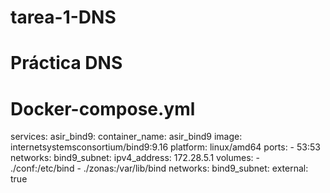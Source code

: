 # tarea-1-DNS
# Práctica DNS

# Docker-compose.yml

services:
  asir_bind9:
    container_name: asir_bind9
    image: internetsystemsconsortium/bind9:9.16
    platform: linux/amd64
    ports:
      - 53:53
    networks:
      bind9_subnet:
        ipv4_address: 172.28.5.1
    volumes:
      - ./conf:/etc/bind
      - ./zonas:/var/lib/bind
networks:
  bind9_subnet:
    external: true
    